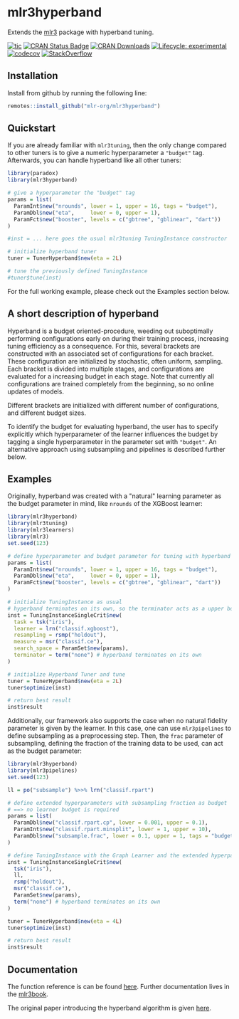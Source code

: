 # mlr3hyperband

Extends the [mlr3](https://mlr3.mlr-org.com) package with hyperband tuning.

<!-- badges: start -->
[![tic](https://github.com/mlr-org/mlr3hyperband/workflows/tic/badge.svg?branch=master)](https://github.com/mlr-org/mlr3hyperband/actions)
[![CRAN Status Badge](https://www.r-pkg.org/badges/version-ago/mlr3hyperband)](https://cran.r-project.org/package=mlr3hyperband)
[![CRAN Downloads](https://cranlogs.r-pkg.org/badges/mlr3hyperband)](https://cran.rstudio.com/web/packages/mlr3hyperband/index.html)
[![Lifecycle: experimental](https://img.shields.io/badge/lifecycle-experimental-orange.svg)](https://www.tidyverse.org/lifecycle/#experimental)
[![codecov](https://codecov.io/gh/mlr-org/mlr3hyperband/branch/master/graph/badge.svg)](https://codecov.io/gh/mlr-org/mlr3hyperband)
[![StackOverflow](https://img.shields.io/badge/stackoverflow-mlr3-orange.svg)](https://stackoverflow.com/questions/tagged/mlr3)
<!-- badges: end -->

## Installation

Install from github by running the following line:

```r
remotes::install_github("mlr-org/mlr3hyperband")
```

## Quickstart

If you are already familiar with `mlr3tuning`, then the only change compared to other tuners is to give a numeric hyperparameter a `"budget"` tag.
Afterwards, you can handle hyperband like all other tuners:

```r
library(paradox)
library(mlr3hyperband)

# give a hyperparameter the "budget" tag
params = list(
  ParamInt$new("nrounds", lower = 1, upper = 16, tags = "budget"),
  ParamDbl$new("eta",     lower = 0, upper = 1),
  ParamFct$new("booster", levels = c("gbtree", "gblinear", "dart"))
)

#inst = ... here goes the usual mlr3tuning TuningInstance constructor

# initialize hyperband tuner
tuner = TunerHyperband$new(eta = 2L)

# tune the previously defined TuningInstance
#tuner$tune(inst)
```

For the full working example, please check out the Examples section below.


## A short description of hyperband

Hyperband is a budget oriented-procedure, weeding out suboptimally performing configurations early on during their training process, increasing tuning efficiency as a consequence.
For this, several brackets are constructed with an associated set of configurations for each bracket. These configuration are initialized by stochastic, often uniform, sampling.
Each bracket is divided into multiple stages, and configurations are evaluated for a increasing budget in each stage.
Note that currently all configurations are trained completely from the beginning, so no online updates of models.

Different brackets are initialized with different number of configurations, and different budget sizes.

To identify the budget for evaluating hyperband, the user has to specify explicitly which hyperparameter of the learner influences the budget by tagging a single hyperparameter in the parameter set with `"budget"`.
An alternative approach using subsampling and pipelines is described further below.


## Examples

Originally, hyperband was created with a "natural" learning parameter as the budget parameter in mind, like `nrounds` of the XGBoost learner:

```r
library(mlr3hyperband)
library(mlr3tuning)
library(mlr3learners)
library(mlr3)
set.seed(123)

# define hyperparameter and budget parameter for tuning with hyperband
params = list(
  ParamInt$new("nrounds", lower = 1, upper = 16, tags = "budget"),
  ParamDbl$new("eta",     lower = 0, upper = 1),
  ParamFct$new("booster", levels = c("gbtree", "gblinear", "dart"))
)

# initialize TuningInstance as usual
# hyperband terminates on its own, so the terminator acts as a upper bound
inst = TuningInstanceSingleCrit$new(
  task = tsk("iris"),
  learner = lrn("classif.xgboost"),
  resampling = rsmp("holdout"),
  measure = msr("classif.ce"),
  search_space = ParamSet$new(params),
  terminator = term("none") # hyperband terminates on its own
)

# initialize Hyperband Tuner and tune
tuner = TunerHyperband$new(eta = 2L)
tuner$optimize(inst)

# return best result
inst$result
```

Additionally, our framework also supports the case when no natural fidelity parameter is given by the learner.
In this case, one can use `mlr3pipelines` to define subsampling as a preprocessing step.
Then, the `frac` parameter of subsampling, defining the fraction of the training data to be used, can act as the budget parameter:

```r
library(mlr3hyperband)
library(mlr3pipelines)
set.seed(123)

ll = po("subsample") %>>% lrn("classif.rpart")

# define extended hyperparameters with subsampling fraction as budget
# ==> no learner budget is required
params = list(
  ParamDbl$new("classif.rpart.cp", lower = 0.001, upper = 0.1),
  ParamInt$new("classif.rpart.minsplit", lower = 1, upper = 10),
  ParamDbl$new("subsample.frac", lower = 0.1, upper = 1, tags = "budget")
)

# define TuningInstance with the Graph Learner and the extended hyperparams
inst = TuningInstanceSingleCrit$new(
  tsk("iris"),
  ll,
  rsmp("holdout"),
  msr("classif.ce"),
  ParamSet$new(params),
  term("none") # hyperband terminates on its own
)

tuner = TunerHyperband$new(eta = 4L)
tuner$optimize(inst)

# return best result
inst$result
```


## Documentation

The function reference is can be found [here](https://mlr3hyperband.mlr-org.com/reference/).
Further documentation lives in the [mlr3book](https://mlr3book.mlr-org.com/).

The original paper introducing the hyperband algorithm is given [here](https://arxiv.org/abs/1603.06560).
